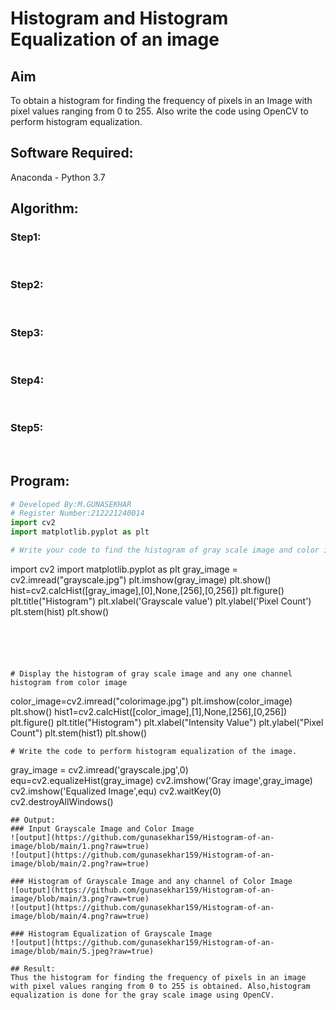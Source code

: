 # Histogram and Histogram Equalization of an image
## Aim
To obtain a histogram for finding the frequency of pixels in an Image with pixel values ranging from 0 to 255. Also write the code using OpenCV to perform histogram equalization.

## Software Required:
Anaconda - Python 3.7

## Algorithm:
### Step1:
<br>

### Step2:
<br>

### Step3:
<br>

### Step4:
<br>

### Step5:
<br>

## Program:
```python
# Developed By:M.GUNASEKHAR
# Register Number:212221240014
import cv2
import matplotlib.pyplot as plt

# Write your code to find the histogram of gray scale image and color image channels.
```
import cv2
import matplotlib.pyplot as plt
gray_image = cv2.imread("grayscale.jpg")
plt.imshow(gray_image)
plt.show()
hist=cv2.calcHist([gray_image],[0],None,[256],[0,256])
plt.figure()
plt.title("Histogram")
plt.xlabel('Grayscale value')
plt.ylabel('Pixel Count')
plt.stem(hist)
plt.show()
```





# Display the histogram of gray scale image and any one channel histogram from color image
```
color_image=cv2.imread("colorimage.jpg")
plt.imshow(color_image)
plt.show()
hist1=cv2.calcHist([color_image],[1],None,[256],[0,256])
plt.figure()
plt.title("Histogram")
plt.xlabel("Intensity Value")
plt.ylabel("Pixel Count")
plt.stem(hist1)
plt.show()
```
# Write the code to perform histogram equalization of the image.
```
gray_image = cv2.imread('grayscale.jpg',0)
equ=cv2.equalizeHist(gray_image)
cv2.imshow('Gray image',gray_image)
cv2.imshow('Equalized Image',equ)
cv2.waitKey(0)
cv2.destroyAllWindows()
```
## Output:
### Input Grayscale Image and Color Image
![output](https://github.com/gunasekhar159/Histogram-of-an-image/blob/main/1.png?raw=true)
![output](https://github.com/gunasekhar159/Histogram-of-an-image/blob/main/2.png?raw=true)

### Histogram of Grayscale Image and any channel of Color Image
![output](https://github.com/gunasekhar159/Histogram-of-an-image/blob/main/3.png?raw=true)
![output](https://github.com/gunasekhar159/Histogram-of-an-image/blob/main/4.png?raw=true)

### Histogram Equalization of Grayscale Image
![output](https://github.com/gunasekhar159/Histogram-of-an-image/blob/main/5.jpeg?raw=true)

## Result: 
Thus the histogram for finding the frequency of pixels in an image with pixel values ranging from 0 to 255 is obtained. Also,histogram equalization is done for the gray scale image using OpenCV.
